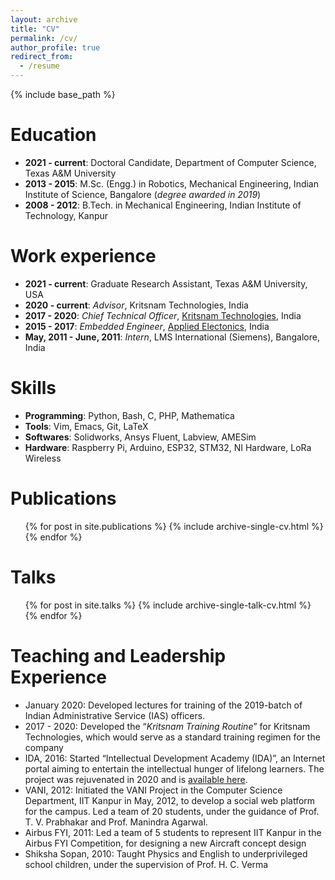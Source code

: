 ```yaml
---
layout: archive
title: "CV"
permalink: /cv/
author_profile: true
redirect_from:
  - /resume
---
```


{% include base_path %}

Education
======
* **2021 - current**: Doctoral Candidate, Department of Computer Science, Texas A&M University
* **2013 - 2015**: M.Sc. (Engg.) in Robotics, Mechanical Engineering, Indian Institute of Science, Bangalore (*degree awarded in 2019*)
* **2008 - 2012**: B.Tech. in Mechanical Engineering, Indian Institute of Technology, Kanpur

Work experience
======
* **2021 - current**: Graduate Research Assistant, Texas A&M University, USA
* **2020 - current**: *Advisor*, Kritsnam Technologies, India
* **2017 - 2020**: *Chief Technical Officer*, [Kritsnam Technologies](http://kritsnam.in), India
* **2015 - 2017**: *Embedded Engineer*, [Applied Electonics](http://applied.in), India
* **May, 2011 - June, 2011**: *Intern*, LMS International (Siemens), Bangalore, India

Skills
======
* **Programming**: Python, Bash, C, PHP, Mathematica
* **Tools**: Vim, Emacs, Git, LaTeX
* **Softwares**: Solidworks, Ansys Fluent, Labview, AMESim
* **Hardware**: Raspberry Pi, Arduino, ESP32, STM32, NI Hardware, LoRa Wireless

Publications
======
  <ul>{% for post in site.publications %}
    {% include archive-single-cv.html %}
  {% endfor %}</ul>

Talks
======
  <ul>{% for post in site.talks %}
    {% include archive-single-talk-cv.html %}
  {% endfor %}</ul>

Teaching and Leadership Experience
======
* January 2020: Developed lectures for training of the 2019-batch of Indian Administrative Service (IAS) officers.
* 2017 - 2020:  Developed the “*Kritsnam Training Routine*” for Kritsnam Technologies, which would serve as a standard training regimen for the company
* IDA, 2016: Started “Intellectual Development Academy (IDA)”, an Internet portal aiming to entertain the intellectual hunger of lifelong learners. The project was rejuvenated in 2020 and is [available here](wiki.intelda.in:3000).
* VANI, 2012: Initiated the VANI Project in the Computer Science Department, IIT Kanpur in May, 2012, to develop a social web platform for the campus. Led a team of 20 students, under the guidance of Prof. T. V. Prabhakar and Prof. Manindra Agarwal. 
* Airbus FYI, 2011: Led a team of 5 students to represent IIT Kanpur in the Airbus FYI Competition, for designing a new Aircraft concept design
* Shiksha Sopan, 2010: Taught Physics and English to underprivileged school children, under the supervision of Prof. H. C. Verma 
